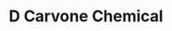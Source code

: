 ---
name: D Carvone Chemical
title: D Carvone Chemical
details:
  - detail:
      key: "Packaging Size"
      value: "5,25,200 Kg"
  - detail:
      key: "Usage/Application"
      value: "Fragrance,Flavour,Pharma"
  - detail:
      key: "Brand"
      value: "Natural Aroma"
  - detail:
      key: "Form"
      value: "Liquid"
  - detail:
      key: "Packaging Type"
      value: "Can,Barrel"
  - detail:
      key: "Boiling Point"
      value: "231 deg C"
  - detail:
      key: "Molecular Formula"
      value: "C10H14O"
  - detail:
      key: "Molar mass"
      value: "150.22 g/mol"
  - detail:
      key: "Assay"
      value: "Min. 99%."
  - detail:
      key: "Solubility"
      value: "1ml D-Carvone dissolves in 3 ml 70% ethyl alcohol."
  - detail:
      key: "Refractive Index"
      value: "1.496 to 1.499 (at 20 deg C)"
  - detail:
      key: "Optical Rotation"
      value: "50 deg to 60 deg (at 20 deg C)"
  - detail:
      key: "Specific Gravity"
      value: "0.955 to 0.960 (at 20 deg C)"
  - detail:
      key: "FEMA No"
      value: "2249"
  - detail:
      key: "EINECS No"
      value: "218-827-2"
  - detail:
      key: "CAS No"
      value: "2244-16-8"
showOnHome: false
thumbnail: https://5.imimg.com/data5/SELLER/Default/2021/12/NP/IP/IA/3823480/d-carvone-chemical-500x500.png
productImages:
  - ""
category: aroma chemicals
---